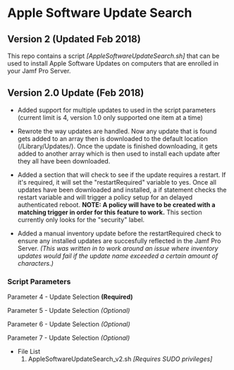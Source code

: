 # Apple Software Update Search
## Version 2 (Updated Feb 2018)

This repo contains a script *[AppleSoftwareUpdateSearch.sh]* that can be used to install Apple Software Updates on computers that are enrolled in your Jamf Pro Server.

## Version 2.0 Update (Feb 2018)
- Added support for multiple updates to used in the script parameters (current limit is 4, version 1.0 only supported one item at a time)
- Rewrote the way updates are handled. Now any update that is found gets added to an array then is downloaded to the default location (/Library/Updates/). Once the update is finished downloading, it gets added to another array
which is then used to install each update after they all have been downloaded.
- Added a section that will check to see if the update requires a restart. If it's required, it will set the "restartRequired" variable to yes. Once all updates have been downloaded and installed, a if statement checks the restart variable and will trigger a policy setup for an delayed authenticated reboot. **NOTE: A policy will have to be created with a matching trigger in order for this feature to work.** This section currently only looks for the "security" label.

- Added a manual inventory update before the restartRequired check to ensure any installed updates are succesfully reflected in the Jamf Pro Server. *(This was written in to work around an issue where inventory updates would fail if the update name exceeded a certain amount of characters.)* 

### Script Parameters
Parameter 4 - Update Selection **(Required)**

Parameter 5 - Update Selection *(Optional)*

Parameter 6 - Update Selection *(Optional)*

Parameter 7 - Update Selection *(Optional)*

- File List
  1. AppleSoftwareUpdateSearch_v2.sh *[Requires SUDO privileges]*

